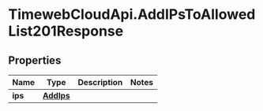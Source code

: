 # TimewebCloudApi.AddIPsToAllowedList201Response

## Properties

Name | Type | Description | Notes
------------ | ------------- | ------------- | -------------
**ips** | [**AddIps**](AddIps.md) |  | 



